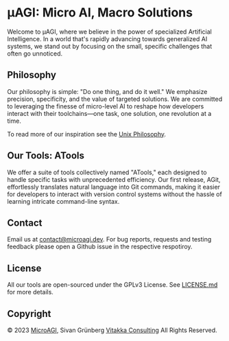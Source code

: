 
# µAGI: Micro AI, Macro Solutions

Welcome to µAGI, where we believe in the power of specialized Artificial Intelligence. In a world that's rapidly advancing towards generalized AI systems, we stand out by focusing on the small, specific challenges that often go unnoticed.

## Philosophy

Our philosophy is simple: "Do one thing, and do it well." We emphasize precision, specificity, and the value of targeted solutions. We are committed to leveraging the finesse of micro-level AI to reshape how developers interact with their toolchains—one task, one solution, one revolution at a time.

To read more of our inspiration see the [Unix Philosophy](https://en.wikipedia.org/wiki/Unix_philosophy).

## Our Tools: ATools

We offer a suite of tools collectively named "ATools," each designed to handle specific tasks with unprecedented efficiency. Our first release, AGit, effortlessly translates natural language into Git commands, making it easier for developers to interact with version control systems without the hassle of learning intricate command-line syntax.

## Contact

Email us at [contact@microagi.dev](mailto:contact@microagi.dev). For bug reports, requests and testing feedback please open a Github issue in the respective respotiroy.

## License

All our tools are open-sourced under the GPLv3 License. See [LICENSE.md](https://github.com/microagi/.github/blob/main/LICENSE) for more details.

## Copyright

© 2023 [MicroAGI](https://microagi.dev), Sivan Grünberg [Vitakka Consulting](https://vitakka.co) All Rights Reserved.

